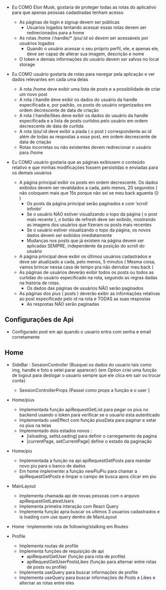 - Eu COMO Elon Musk, gostaria de proteger todas as rotas do aplicativo para que apenas pessoas cadastradas tenham acesso

  - As páginas de login e signup devem ser públicas
    - Usuarios logados tentando acessar essas rotas devem ser redirecionados para a home
  - As rotas /home /:handle/\* /piu/:id só devem ser acessáveis por usuários logados
    - Quando o usuário acessar o seu próprio perfil, ele, e apenas ele, deve ser capaz de alterar sua imagem, descrição e nome
  - O token e demais informações do usuário devem ser salvos no local storage

- Eu COMO usuário gostaria de rotas para navegar pela aplicação e ver dados relevantes em cada uma delas

  - A rota /home deve exibir uma lista de posts e a possibilidade de criar um novo post
  - A rota /:handle deve exibir os dados do usuário da handle especificada e, por padrão, os posts do usuário organizados em ordem decrescente de data de criação
  - A rota /:handle/likes deve exibir os dados do usuário da handle especificada e a lista de posts curtidos pelo usuário em ordem decrescente de data de curtida
  - A rota /piu/:id deve exibir a piada ( o post ) correspondente ao id além de todas as respostas a esse post, em ordem decrescente de data de criação
  - Rotas incorretas ou não existentes devem redirecionar o usuário para /home

- Eu COMO usuário gostaria que as páginas exibissem o conteúdo relativo e que minhas modificações fossem persistidas e enviadas para os demais usuários

  - A página principal exibir os posts em ordem decrescente. Os dados exibidos devem ser revalidados a cada, pelo menos, 20 segundos ( não coloquem mais que 15s porque não sei se meu back aguenta 😑 )
    - Os posts da página principal serão paginados e com ‘scroll infinito’
    - Se o usuário NÃO estiver visualizando o topo da página ( o post mais recente ), o botão de refresh deve ser exibido, mostrando as imagens dos usuários que fizeram os posts mais recentes
    - Se o usuário estiver visualizando o topo da página, os novos dados devem ser exibidos imediatamente
    - Mudanças nos posts que já existem na página devem ser aplicadas SEMPRE, independente da posição do scroll do usuário
  - A página principal deve exibir os últimos usuários cadastrados e deve ser atualizado a cada, pelo menos, 5 minutos ( Mesma coisa, vamos brincar nessa casa de tempo pra não derrubar meu back )
  - As páginas de usuários deverão exibir todos os posts ou todos as curtidas do usuário especificado na rota, seguindo as regras dadas na história de rotas.
    - Os dados das páginas de usuários NÃO serão paginados
  - As páginas dos pius ( posts ) deverão exibir as informações relativas ao post especificado pelo id na rota e TODAS as suas respostas
    - As respostas NÃO serão paginadas





## Configurações de Api

- Configurado post em api quando o usuario entra com senha e email corretamente 

## Home 

- SideBar :  SessionController {Busquei os dados do usuario tais como img, handle e foto e setei parar aparecer} {em Option criei uma função de logout para deslogar o usuario sempre que ele clica em sair ou trocar conta}
  - SessionControllerProps {Passei como props a função e o user }


- Home/pius
    - Implementada função apiRequestGetList para pegar os pius no backend usando o token para verificar se o usuario esta autenticado
    - Implementado useEffect com função piusData para paginar e setar os pius na telas 
    - Implementado dois estados novos :
        - [isloading, setIsLoading] para definir o carregamento da pagina
        - [currentPage, setCurrentPage] define o estado da paginação


- Home/piu
    - Implementada a função na api apiRequestGetPosts para mandar novo piu para o banco de dados 
    - Em home implementei a função newPiuPiu para chamar a apiRequestGetPosts e limpar o campo de busca apos clicar em piu 


- MainLayout
    - Implementa chamada api de novas pessoas com o arquivo apiRequestGetLatestUsers
    - Implementa primeira interação com React Query
    - Implementa função apra buscar os ultimos 3 usuarios cadastrados e is loading com use query dentro de MainLayout

- Home 
  -Implementei rota de following/stalking em Routes


- Profile 
  - Implementa routas de profile
  - Implementa funções de requisição de api 
      - apiRequestGetUser (função para rota de profile)
      - apiRequestGetUserPostsLikes (função para alternar entre rotas de posts ou profile)
  - Implementa useQuery para buscar informações de profile
  - Implementa useQuery para buscar informações de Posts e Likes e alternar as rotas entre eles 